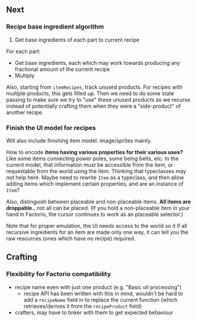 ## Next
### Recipe base ingredient algorithm
  1. Get base ingredients of each part to current recipe

For each part:

  * Get base ingredients, each which may work towards producing any fractional amount of the
    current recipe
  * Multiply 

Also, starting from `itemRecipes`, track unused products. For recipes with
multiple products, this gets filled up. Then we need to do some state passing to
make sure we try to "use" these unused products as we recurse instead of
potentially crafting them when they were a "side-product" of another recipe.

### Finish the UI model for recipes
Will also include finishing item model: image/sprites mainly.

How to encode **items having various properties for their various uses?** Like
some items connecting power poles, some being belts, etc. In the current model,
that information must be accessible from the item, or requestable from the world
using the item. Thinking that typeclasses may *not* help here. Maybe need to
rewrite `Item` as a typeclass, and then allow adding items which implement
certain properties, and are an instance of `Item`?

Also, distinguish between placeable and non-placeable items. **All items are
droppable.**, not all can be placed. (If you hold a non-placeable item in your
hand in Factorio, the cursor continues to work as an placeable selector.)

Note that for proper emulation, the UI needs access to the world so it if all
recursive ingredients for an item are made only one way, it can tell you the raw
resources (ones which have no recipe) required.

## Crafting
### Flexibility for Factorio compatibility
  * recipe name even with just one product (e.g. "Basic oil processing")
    * recipe API has been written with this in mind, wouldn't be hard to add a
      `recipeName` field in to replace the current function (which
      retrieves/derives it from the `recipeProduct` field)
  * crafters, may have to tinker with them to get expected behaviour
